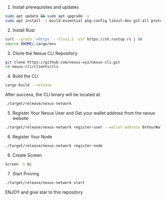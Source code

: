 1. Install prerequisites and updates
``` bash
sudo apt update && sudo apt upgrade -y
sudo apt install -y build-essential pkg-config libssl-dev git-all protobuf-compiler curl
```

2.  Install Rust
```bash
curl --proto '=https' --tlsv1.2 -sSf https://sh.rustup.rs | sh
source $HOME/.cargo/env
```


3.  Clone the Nexus CLI Repository
```bash
git clone https://github.com/nexus-xyz/nexus-cli.git
cd nexus-cli/clients/cli
```


4.  Build the CLI
```bash
cargo build --release
```
After success, the CLI binary will be located at:
```bash
./target/release/nexus-network
```

5.  Register Your Nexus User and 
   Get your wallet address from the nexus website
```bash
./target/release/nexus-network register-user --wallet-address 0xYourWalletAddress
```

6.  Register Your Node
```bash
./target/release/nexus-network register-node
```

6.  Create Screen
```bash
Screen -S bc
```


7.  Start Proving
```bash
./target/release/nexus-network start
```


ENJOY and give star to this repository 


